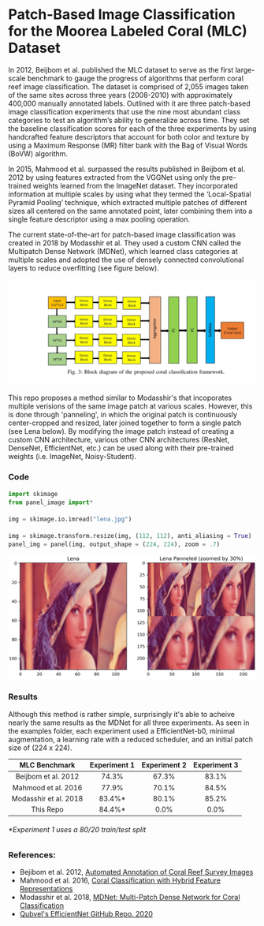 # Patch-Based Image Classification for the Moorea Labeled Coral (MLC) Dataset

In 2012, Beijbom et al. published the MLC dataset to serve as the first large-scale benchmark to gauge the progress of algorithms that perform coral reef image classification. The dataset is comprised of 2,055 images taken of the same sites across three years (2008-2010) with approximately 400,000 manually annotated labels. Outlined with it are three patch-based image classification experiments that use the nine most abundant class categories to test an algorithm’s ability to generalize across time. They set the baseline classification scores for each of the three experiments by using handcrafted feature descriptors that account for both color and texture by using a Maximum Response (MR) filter bank with the Bag of Visual Words (BoVW) algorithm.
    
In 2015, Mahmood et al. surpassed the results published in Beijbom et al. 2012 by using features extracted from the VGGNet using only the pre-trained weights learned from the ImageNet dataset. They incorporated information at multiple scales by using what they termed the ‘Local-Spatial Pyramid Pooling’ technique, which extracted multiple patches of different sizes all centered on the same annotated point, later combining them into a single feature descriptor using a max pooling operation. 
    
The current state-of-the-art for patch-based image classification was created in 2018 by Modasshir et al. They used a custom CNN called the Multipatch Dense Network (MDNet), which learned class categories at multiple scales and adopted the use of densely connected convolutional layers to reduce overfitting (see figure below).

![](Paper_Figures/MDNet_Figure.png)
    
This repo proposes a method similar to Modasshir's that incoporates multiple verisions of the same image patch at various scales. However, this is done through 'panneling', in which the original patch is continuously center-cropped and resized, later joined together to form a single patch (see Lena below). By modifying the image patch instead of creating a custom CNN architecture, various other CNN architectures (ResNet, DenseNet, EfficientNet, etc.) can be used along with their pre-trained weights (i.e. ImageNet, Noisy-Student).

### Code
```python
import skimage
from panel_image import*

img = skimage.io.imread("lena.jpg")

img = skimage.transform.resize(img, (112, 112), anti_aliasing = True)
panel_img = panel(img, output_shape = (224, 224), zoom = .7) 
```

![](Paper_Figures/Panel_Example.png)
  
 ### Results
 
 Although this method is rather simple, surprisingly it's able to acheive nearly the same results as the MDNet for all three experiments. As seen in the examples folder, each experiment used a EfficientNet-b0, minimal augmentation, a learning rate with a reduced scheduler, and an initial patch size of (224 x 224).
   
 
| MLC Benchmark | Experiment 1  | Experiment 2 | Experiment 3 |
| :-------------: | :-------------: | :-------------: | :-------------: |
| Beijbom et al. 2012 | 74.3% | 67.3% | 83.1% | 
| Mahmood et al. 2016 | 77.9% | 70.1% | 84.5% | 
| Modasshir et al. 2018 | 83.4%* | 80.1% | 85.2% |
| This Repo | 84.4%* | 0.0% | 0.0% |

###### *Experiment 1 uses a 80/20 train/test split
  
  
  
 
### References:
* Bejibom et al. 2012, [Automated Annotation of Coral Reef Survey Images](https://www.researchgate.net/publication/261494296_Automated_Annotation_of_Coral_Reef_Survey_Images) 
* Mahmood et al. 2016, [Coral Classification with Hybrid Feature Representations](https://homepages.inf.ed.ac.uk/rbf/PAPERS/icip16.pdf)  
* Modasshir et al. 2018, [MDNet: Multi-Patch Dense Network for Coral Classification](https://afrl.cse.sc.edu/afrl/publications/public_html/papers/ModasshirOceans2018.pdf)  
* [Qubvel's EfficientNet GitHub Repo. 2020](https://github.com/qubvel/efficientnet)
